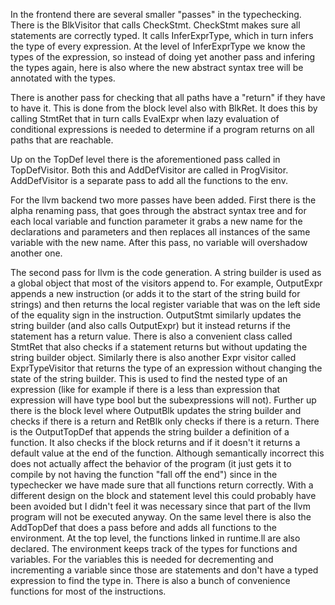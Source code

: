 In the frontend there are several smaller "passes" in the typechecking.
There is the BlkVisitor that calls CheckStmt. CheckStmt makes sure all statements are correctly typed. It calls InferExprType, which in turn infers the type of every expression.
At the level of InferExprType we know the types of the expression, so instead of doing yet another pass and infering the types again, here is also where the new abstract syntax tree will be annotated with the types.

There is another pass for checking that all paths have a "return" if they have to have it. This is done from the block level also with BlkRet. It does this by calling StmtRet that in turn calls EvalExpr when lazy evaluation of conditional expressions is needed to determine if a program returns on all paths that are reachable.

Up on the TopDef level there is the aforementioned pass called in TopDefVisitor. Both this and AddDefVisitor are called in ProgVisitor. AddDefVisitor is a separate pass to add all the functions to the env.


For the llvm backend two more passes have been added. First there is the alpha renaming pass, that goes through the abstract syntax tree and for each local variable and function parameter it grabs a new name for the declarations and parameters and then replaces all instances of the same variable with the new name. After this pass, no variable will overshadow another one.

The second pass for llvm is the code generation. A string builder is used as a global object that most of the visitors append to. For example, OutputExpr appends a new instruction (or adds it to the start of the string build for strings) and then returns the local register variable that was on the left side of the equality sign in the instruction. 
OutputStmt similarly updates the string builder (and also calls OutputExpr) but it instead returns if the statement has a return value. There is also a convenient class called StmtRet that also checks if a statement returns but without updating the string builder object. Similarly there is also another Expr visitor called ExprTypeVisitor that returns the type of an expression without changing the state of the string builder. This is used to find the nested type of an expression (like for example if there is a less than expression that expression will have type bool but the subexpressions will not). 
Further up there is the block level where OutputBlk updates the string builder and checks if there is a return and RetBlk only checks if there is a return. 
There is the OutputTopDef that appends the string builder a definition of a function. It also checks if the block returns and if it doesn't it returns a default value at the end of the function. Although semantically incorrect this does not actually affect the behavior of the program (it just gets it to compile by not having the function "fall off the end") since in the typechecker we have made sure that all functions return correctly. With a different design on the block and statement level this could probably have been avoided but I didn't feel it was necessary since that part of the llvm program will not be executed anyway. 
On the same level there is also the AddTopDef that does a pass before and adds all functions to the environment. 
At the top level, the functions linked in runtime.ll are also declared.
The environment keeps track of the types for functions and variables. For the variables this is needed for decrementing and incrementing a variable since those are statements and don't have a typed expression to find the type in. There is also a bunch of convenience functions for most of the instructions.

